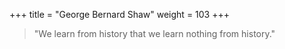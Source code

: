 +++
title = "George Bernard Shaw"
weight = 103
+++

> "We learn from history that we learn nothing from history."
